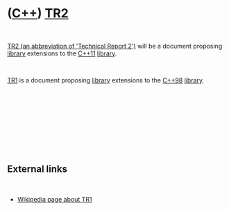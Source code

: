 



 

 

 

 

 

([C++](Cpp.md)) [TR2](CppTr2.md)
==================================

 

[TR2 (an abbreviation of 'Technical Report 2')](CppTr2.md) will be a
document proposing [library](CppLibrary.md) extensions to the
[C++11](Cpp11.md) [library](CppLibrary.md).

 

[TR1](CppTr1.md) is a document proposing [library](CppLibrary.md)
extensions to the [C++98](Cpp98.md) [library](CppLibrary.md).

 

 

 

 

 

External links
--------------

 

-   [Wikipedia page about
    TR1](http://en.wikipedia.org/wiki/C%2B%2B_Technical_Report_1)

 

 

 

 

 





 




